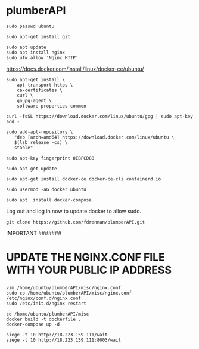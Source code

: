 # plumberAPI

```
sudo passwd ubuntu
```

```
sudo apt-get install git
```

```
sudo apt update
sudo apt install nginx
sudo ufw allow 'Nginx HTTP'
```

https://docs.docker.com/install/linux/docker-ce/ubuntu/
```
sudo apt-get install \
    apt-transport-https \
    ca-certificates \
    curl \
    gnupg-agent \
    software-properties-common
    
curl -fsSL https://download.docker.com/linux/ubuntu/gpg | sudo apt-key add -

sudo add-apt-repository \
   "deb [arch=amd64] https://download.docker.com/linux/ubuntu \
   $(lsb_release -cs) \
   stable"

sudo apt-key fingerprint 0EBFCD88

sudo apt-get update

sudo apt-get install docker-ce docker-ce-cli containerd.io

sudo usermod -aG docker ubuntu

sudo apt  install docker-compose
```

Log out and log in now to update docker to allow sudo. 

```
git clone https://github.com/fdrennan/plumberAPI.git
```
IMPORTANT
#######
# UPDATE THE NGINX.CONF FILE WITH YOUR PUBLIC IP ADDRESS
#####
```
vim /home/ubuntu/plumberAPI/misc/nginx.conf
sudo cp /home/ubuntu/plumberAPI/misc/nginx.conf /etc/nginx/conf.d/nginx.conf
sudo /etc/init.d/nginx restart
```

```
cd /home/ubuntu/plumberAPI/misc
docker build -t dockerfile .
docker-compose up -d
```

```
siege -t 10 http://18.223.159.111/wait
siege -t 10 http://18.223.159.111:8003/wait
```
